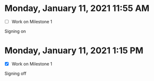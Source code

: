 # Monday, January 11, 2021 11:55 AM
- [ ] Work on Milestone 1

Signing on

# Monday, January 11, 2021 1:15 PM
- [X] Work on Milestone 1

Signing off 